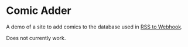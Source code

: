 # Comic Adder

A demo of a site to add comics to the database used in [RSS to Webhook](https://github.com/mymoomin/RSStoWebhook).

Does not currently work.